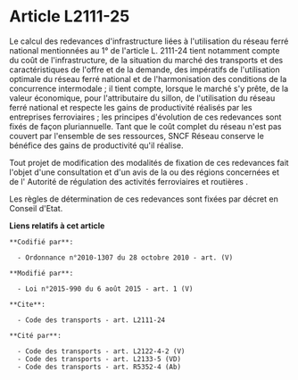 # Article L2111-25

Le calcul des redevances d'infrastructure liées à l'utilisation du réseau ferré national mentionnées au 1° de l'article L.
2111-24 tient notamment compte du coût de l'infrastructure, de la situation du marché des transports et des caractéristiques
de l'offre et de la demande, des impératifs de l'utilisation optimale du réseau ferré national et de l'harmonisation des
conditions de la concurrence intermodale ; il tient compte, lorsque le marché s'y prête, de la valeur économique, pour
l'attributaire du sillon, de l'utilisation du réseau ferré national et respecte les gains de productivité réalisés par les
entreprises ferroviaires ; les principes d'évolution de ces redevances sont fixés de façon pluriannuelle. Tant que le coût
complet du réseau n'est pas couvert par l'ensemble de ses ressources, SNCF Réseau conserve le bénéfice des gains de
productivité qu'il réalise. 

Tout projet de modification des modalités de fixation de ces redevances fait l'objet d'une consultation et d'un avis de la ou
des régions concernées et de l'     Autorité de régulation des activités ferroviaires et routières . 

Les règles de détermination de ces redevances sont fixées par décret en Conseil d'Etat.

**Liens relatifs à cet article**

	**Codifié par**:

	  - Ordonnance n°2010-1307 du 28 octobre 2010 - art. (V)

	**Modifié par**:

	  - Loi n°2015-990 du 6 août 2015 - art. 1 (V)

	**Cite**:

	  - Code des transports - art. L2111-24

	**Cité par**:

	  - Code des transports - art. L2122-4-2 (V)
	  - Code des transports - art. L2133-5 (VD)
	  - Code des transports - art. R5352-4 (Ab)
